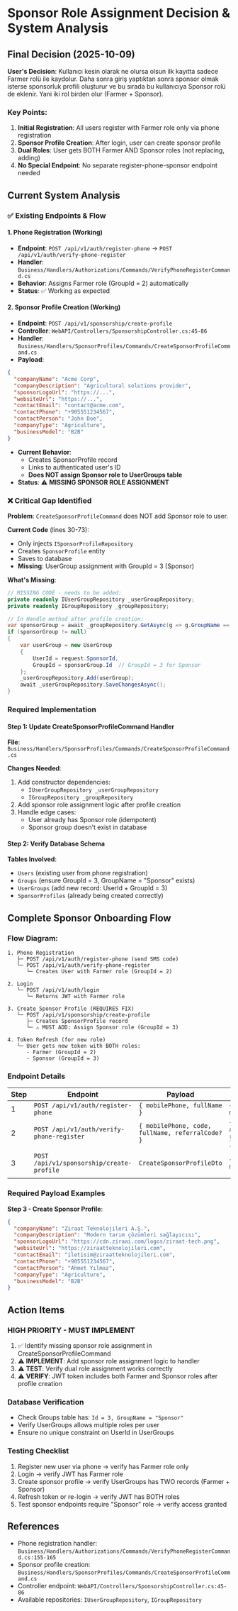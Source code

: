 # Sponsor Role Assignment Decision & System Analysis

## Final Decision (2025-10-09)

**User's Decision**: Kullanıcı kesin olarak ne olursa olsun ilk kayıtta sadece Farmer rolü ile kaydolur. Daha sonra giriş yaptıktan sonra sponsor olmak isterse sponsorluk profili oluşturur ve bu sırada bu kullanıcıya Sponsor rolü de eklenir. Yani iki rol birden olur (Farmer + Sponsor).

### Key Points:
1. **Initial Registration**: All users register with Farmer role only via phone registration
2. **Sponsor Profile Creation**: After login, user can create sponsor profile
3. **Dual Roles**: User gets BOTH Farmer AND Sponsor roles (not replacing, adding)
4. **No Special Endpoint**: No separate register-phone-sponsor endpoint needed

## Current System Analysis

### ✅ Existing Endpoints & Flow

#### 1. Phone Registration (Working)
- **Endpoint**: `POST /api/v1/auth/register-phone` → `POST /api/v1/auth/verify-phone-register`
- **Handler**: `Business/Handlers/Authorizations/Commands/VerifyPhoneRegisterCommand.cs`
- **Behavior**: Assigns Farmer role (GroupId = 2) automatically
- **Status**: ✅ Working as expected

#### 2. Sponsor Profile Creation (Working)
- **Endpoint**: `POST /api/v1/sponsorship/create-profile`
- **Controller**: `WebAPI/Controllers/SponsorshipController.cs:45-86`
- **Handler**: `Business/Handlers/SponsorProfiles/Commands/CreateSponsorProfileCommand.cs`
- **Payload**:
```json
{
  "companyName": "Acme Corp",
  "companyDescription": "Agricultural solutions provider",
  "sponsorLogoUrl": "https://...",
  "websiteUrl": "https://...",
  "contactEmail": "contact@acme.com",
  "contactPhone": "+905551234567",
  "contactPerson": "John Doe",
  "companyType": "Agriculture",
  "businessModel": "B2B"
}
```
- **Current Behavior**: 
  - Creates SponsorProfile record
  - Links to authenticated user's ID
  - **Does NOT assign Sponsor role to UserGroups table**
- **Status**: ⚠️ **MISSING SPONSOR ROLE ASSIGNMENT**

### ❌ Critical Gap Identified

**Problem**: `CreateSponsorProfileCommand` does NOT add Sponsor role to user.

**Current Code** (lines 30-73):
- Only injects `ISponsorProfileRepository`
- Creates `SponsorProfile` entity
- Saves to database
- **Missing**: UserGroup assignment with GroupId = 3 (Sponsor)

**What's Missing**:
```csharp
// MISSING CODE - needs to be added:
private readonly IUserGroupRepository _userGroupRepository;
private readonly IGroupRepository _groupRepository;

// In Handle method after profile creation:
var sponsorGroup = await _groupRepository.GetAsync(g => g.GroupName == "Sponsor");
if (sponsorGroup != null)
{
    var userGroup = new UserGroup
    {
        UserId = request.SponsorId,
        GroupId = sponsorGroup.Id  // GroupId = 3 for Sponsor
    };
    _userGroupRepository.Add(userGroup);
    await _userGroupRepository.SaveChangesAsync();
}
```

### Required Implementation

#### Step 1: Update CreateSponsorProfileCommand Handler
**File**: `Business/Handlers/SponsorProfiles/Commands/CreateSponsorProfileCommand.cs`

**Changes Needed**:
1. Add constructor dependencies:
   - `IUserGroupRepository _userGroupRepository`
   - `IGroupRepository _groupRepository`
2. Add sponsor role assignment logic after profile creation
3. Handle edge cases:
   - User already has Sponsor role (idempotent)
   - Sponsor group doesn't exist in database

#### Step 2: Verify Database Schema
**Tables Involved**:
- `Users` (existing user from phone registration)
- `Groups` (ensure GroupId = 3, GroupName = "Sponsor" exists)
- `UserGroups` (add new record: UserId + GroupId = 3)
- `SponsorProfiles` (already being created correctly)

## Complete Sponsor Onboarding Flow

### Flow Diagram:
```
1. Phone Registration
   ├─ POST /api/v1/auth/register-phone (send SMS code)
   └─ POST /api/v1/auth/verify-phone-register
      └─ Creates User with Farmer role (GroupId = 2)
      
2. Login
   └─ POST /api/v1/auth/login
      └─ Returns JWT with Farmer role
      
3. Create Sponsor Profile (REQUIRES FIX)
   └─ POST /api/v1/sponsorship/create-profile
      ├─ Creates SponsorProfile record
      └─ ⚠️ MUST ADD: Assign Sponsor role (GroupId = 3)
      
4. Token Refresh (for new role)
   └─ User gets new token with BOTH roles:
      - Farmer (GroupId = 2)
      - Sponsor (GroupId = 3)
```

### Endpoint Details

| Step | Endpoint | Payload | Response | Role |
|------|----------|---------|----------|------|
| 1 | `POST /api/v1/auth/register-phone` | `{ mobilePhone, fullName }` | `{ success, message }` | None |
| 2 | `POST /api/v1/auth/verify-phone-register` | `{ mobilePhone, code, fullName, referralCode? }` | `{ accessToken, refreshToken }` | Farmer |
| 3 | `POST /api/v1/sponsorship/create-profile` | `CreateSponsorProfileDto` | `{ success, message }` | Farmer + Sponsor |

### Required Payload Examples

**Step 3 - Create Sponsor Profile**:
```json
{
  "companyName": "Ziraat Teknolojileri A.Ş.",
  "companyDescription": "Modern tarım çözümleri sağlayıcısı",
  "sponsorLogoUrl": "https://cdn.ziraai.com/logos/ziraat-tech.png",
  "websiteUrl": "https://ziraatteknolojileri.com",
  "contactEmail": "iletisim@ziraatteknolojileri.com",
  "contactPhone": "+905551234567",
  "contactPerson": "Ahmet Yılmaz",
  "companyType": "Agriculture",
  "businessModel": "B2B"
}
```

## Action Items

### HIGH PRIORITY - MUST IMPLEMENT
1. ✅ Identify missing sponsor role assignment in CreateSponsorProfileCommand
2. ⚠️ **IMPLEMENT**: Add sponsor role assignment logic to handler
3. ⚠️ **TEST**: Verify dual role assignment works correctly
4. ⚠️ **VERIFY**: JWT token includes both Farmer and Sponsor roles after profile creation

### Database Verification
- Check Groups table has: `Id = 3, GroupName = "Sponsor"`
- Verify UserGroups allows multiple roles per user
- Ensure no unique constraint on UserId in UserGroups

### Testing Checklist
1. Register new user via phone → verify has Farmer role only
2. Login → verify JWT has Farmer role
3. Create sponsor profile → verify UserGroups has TWO records (Farmer + Sponsor)
4. Refresh token or re-login → verify JWT has BOTH roles
5. Test sponsor endpoints require "Sponsor" role → verify access granted

## References
- Phone registration handler: `Business/Handlers/Authorizations/Commands/VerifyPhoneRegisterCommand.cs:155-165`
- Sponsor profile creation: `Business/Handlers/SponsorProfiles/Commands/CreateSponsorProfileCommand.cs`
- Controller endpoint: `WebAPI/Controllers/SponsorshipController.cs:45-86`
- Available repositories: `IUserGroupRepository`, `IGroupRepository`
